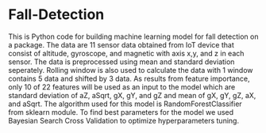 # Fall-Detection

This is Python code for building machine learning model for fall detection on a package. The data are 11 sensor data obtained from IoT device that consist of altitude, gyroscope, and magnetic with axis x,y, and z in each sensor.
The data is preprocessed using mean and standard deviation seperately. Rolling window is also used to calculate the data with 1 window contains 5 data and shifted by 3 data.
As results from feature importance, only 10 of 22 features will be used as an input to the model which are standard deviation of aZ, aSqrt, gX, gY, and gZ and mean of gX, gY, gZ, aX, and aSqrt.
The algorithm used for this model is RandomForestClassifier from sklearn module. To find best parameters for the model we used Bayesian Search Cross Validation to optimize hyperparameters tuning.
